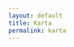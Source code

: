 ```yaml
---
layout: default
title: Karta
permalink: karta
---
```



<script src="https://cdn.jsdelivr.net/gh/openlayers/openlayers.github.io@master/en/v6.4.3/build/ol.js"></script>

<div id="map" class="map" style="width: 100%;height: 400px;"></div>
<script type="text/javascript">
var map = new ol.Map({
target: 'map',
layers: [
new ol.layer.Tile({
source: new ol.source.OSM()
})
],
view: new ol.View({
center: ol.proj.fromLonLat([37.41, 8.82]),
zoom: 4
})
});
</script>
